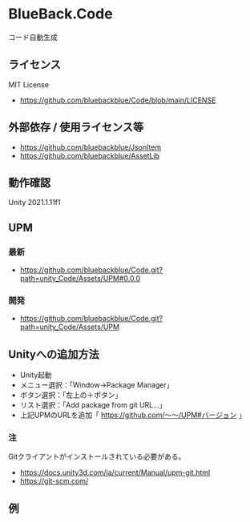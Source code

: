 # BlueBack.Code
コード自動生成

## ライセンス
MIT License
* https://github.com/bluebackblue/Code/blob/main/LICENSE

## 外部依存 / 使用ライセンス等
* https://github.com/bluebackblue/JsonItem
* https://github.com/bluebackblue/AssetLib

## 動作確認
Unity 2021.1.11f1

## UPM
### 最新
* https://github.com/bluebackblue/Code.git?path=unity_Code/Assets/UPM#0.0.0
### 開発
* https://github.com/bluebackblue/Code.git?path=unity_Code/Assets/UPM

## Unityへの追加方法
* Unity起動
* メニュー選択：「Window->Package Manager」
* ボタン選択：「左上の＋ボタン」
* リスト選択：「Add package from git URL...」
* 上記UPMのURLを追加「 https://github.com/～～/UPM#バージョン 」
### 注
Gitクライアントがインストールされている必要がある。
* https://docs.unity3d.com/ja/current/Manual/upm-git.html
* https://git-scm.com/

## 例

